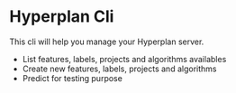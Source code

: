 # Hyperplan Cli

This cli will help you manage your Hyperplan server.

* List features, labels, projects and algorithms availables
* Create new features, labels, projects and algorithms
* Predict for testing purpose
